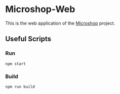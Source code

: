# Microshop-Web

This is the web application of the <a href="https://github.com/ahmsay/Microshop">Microshop</a> project.

## Useful Scripts
### Run
`npm start`
### Build
`npm run build`

